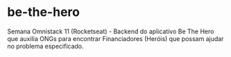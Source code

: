 # be-the-hero
Semana Omnistack 11 (Rocketseat) - Backend do aplicativo Be The Hero que auxilia ONGs para encontrar Financiadores (Heróis) que possam ajudar no problema especificado.
